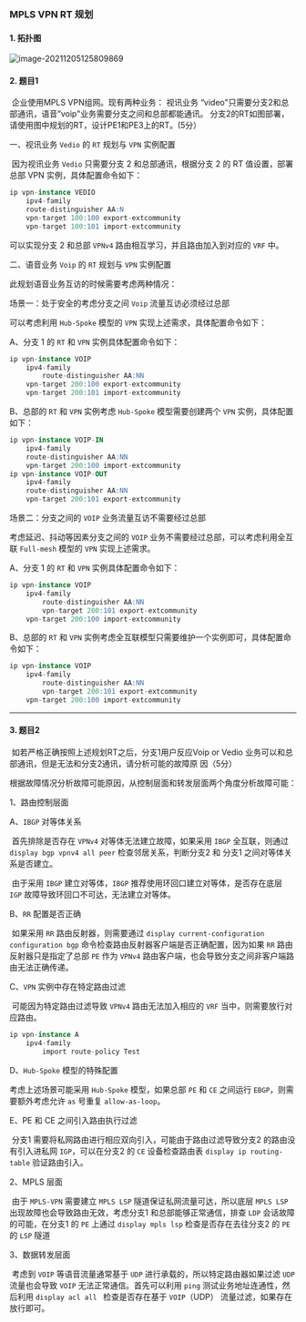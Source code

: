 ### MPLS VPN RT 规划

#### 1. 拓扑图

![image-20211205125809869](https://s2.loli.net/2021/12/05/MwneS4tflbqcuvz.png)

#### 2. 题目1

​	企业使用MPLS VPN组网。现有两种业务：
视讯业务 “video"只需要分支2和总部通讯，语音”voip"业务需要分支之间和总部都能通讯。
分支2的RT如图部署，请使用图中规划的RT，设计PE1和PE3上的RT。(5分）

一、视讯业务 `Vedio` 的 `RT` 规划与 `VPN` 实例配置

​	因为视讯业务 `Vedio` 只需要分支 2 和总部通讯，根据分支 2 的 RT 值设置，部署总部 VPN 实例，具体配置命令如下：

```sql
ip vpn-instance VEDIO
	ipv4-family
  	route-distinguisher AA:N
  	vpn-target 100:100 export-extcommunity
  	vpn-target 100:101 import-extcommunity
```

可以实现分支 2 和总部 `VPNv4` 路由相互学习，并且路由加入到对应的 `VRF` 中。

二、语音业务 `Voip` 的 `RT` 规划与 `VPN` 实例配置

此规划语音业务互访的时候需要考虑两种情况：

场景一：处于安全的考虑分支之间 `Voip` 流量互访必须经过总部

可以考虑利用 `Hub-Spoke` 模型的 `VPN` 实现上述需求，具体配置命令如下：

A、分支 1 的 `RT` 和 `VPN` 实例具体配置命令如下：

```sql
ip vpn-instance VOIP
	ipv4-family
 		route-distinguisher AA:NN
  	vpn-target 200:100 export-extcommunity
  	vpn-target 200:101 import-extcommunity
```

B、总部的 `RT` 和 `VPN` 实例考虑 `Hub-Spoke` 模型需要创建两个 `VPN` 实例，具体配置如下：

```sql
ip vpn-instance VOIP-IN
	ipv4-family
  	route-distinguisher AA:NN
  	vpn-target 200:100 import-extcommunity
ip vpn-instance VOIP-OUT
 	ipv4-family
  	route-distinguisher AA:NN
  	vpn-target 200:101 export-extcommunity
```



场景二：分支之间的 `VOIP` 业务流量互访不需要经过总部

考虑延迟、抖动等因素分支之间的 `VOIP` 业务不需要经过总部，可以考虑利用全互联 `Full-mesh` 模型的 `VPN` 实现上述需求。

A、分支 1 的 `RT` 和 `VPN` 实例具体配置命令如下：

```sql
ip vpn-instance VOIP
	ipv4-family
 		route-distinguisher AA:NN
 		vpn-target 200:101 export-extcommunity
  	vpn-target 200:100 import-extcommunity
```

B、总部的 `RT` 和 `VPN` 实例考虑全互联模型只需要维护一个实例即可，具体配置命令如下：

```sql
ip vpn-instance VOIP
	ipv4-family
 		route-distinguisher AA:NN
 		vpn-target 200:101 export-extcommunity
  	vpn-target 200:100 import-extcommunity
```



------

#### 3. 题目2

​	如若严格正确按照上述规划RT之后，分支1用户反应Voip or Vedio 业务可以和总部通讯，但是无法和分支2通讯，请分析可能的故障原 因（5分）

根据故障情况分析故障可能原因，从控制层面和转发层面两个角度分析故障可能：

1、路由控制层面

A、`IBGP` 对等体关系

​	首先排除是否存在 `VPNv4` 对等体无法建立故障，如果采用 `IBGP` 全互联，则通过 `display bgp vpnv4 all peer` 检查邻居关系，判断分支2 和 分支1 之间对等体关系是否建立。

​	由于采用 `IBGP` 建立对等体，`IBGP` 推荐使用环回口建立对等体，是否存在底层 `IGP` 故障导致环回口不可达，无法建立对等体。

B、`RR` 配置是否正确

​	如果采用 `RR` 路由反射器，则需要通过 `display current-configuration configuration bgp` 命令检查路由反射器客户端是否正确配置，因为如果 `RR` 路由反射器只是指定了总部 `PE` 作为 `VPNv4` 路由客户端，也会导致分支之间非客户端路由无法正确传递。

C、`VPN` 实例中存在特定路由过滤

​	可能因为特定路由过滤导致 `VPNv4` 路由无法加入相应的 `VRF` 当中，则需要放行对应路由。

```sql
ip vpn-instance A
	ipv4-family
		import route-policy Test
```

D、`Hub-Spoke` 模型的特殊配置

考虑上述场景可能采用 `Hub-Spoke` 模型，如果总部 `PE` 和 `CE` 之间运行 `EBGP`，则需要额外考虑允许 `as` 号重复 `allow-as-loop`。

E、PE 和 CE 之间引入路由执行过滤

​	分支1 需要将私网路由进行相应双向引入，可能由于路由过滤导致分支2 的路由没有引入进私网 `IGP`，可以在分支2 的 `CE` 设备检查路由表 `display ip routing-table` 验证路由引入。



2、MPLS 层面

​	由于 `MPLS-VPN` 需要建立 `MPLS LSP` 隧道保证私网流量可达，所以底层 `MPLS LSP` 出现故障也会导致路由无效，考虑分支1 和总部能够正常通信，排查 `LDP` 会话故障的可能，在分支1 的 `PE` 上通过 `display mpls lsp` 检查是否存在去往分支2 的 `PE` 的 `LSP` 隧道



3、数据转发层面

​	考虑到 `VOIP` 等语音流量通常基于 `UDP` 进行承载的，所以特定路由器如果过滤 `UDP` 流量也会导致 `VOIP` 无法正常通信。首先可以利用 `ping` 测试业务地址连通性，然后利用 `display acl all ` 检查是否存在基于 `VOIP`（UDP） 流量过滤，如果存在放行即可。


